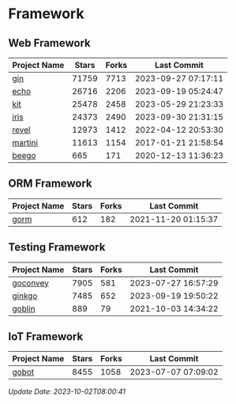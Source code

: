 # Framework

## Web Framework
| Project Name | Stars | Forks | Last Commit |
| ------------ | ----- | ----- | ----------- |
| [gin](https://github.com/gin-gonic/gin) | 71759 | 7713 | 2023-09-27 07:17:11 |
| [echo](https://github.com/labstack/echo) | 26716 | 2206 | 2023-09-19 05:24:47 |
| [kit](https://github.com/go-kit/kit) | 25478 | 2458 | 2023-05-29 21:23:33 |
| [iris](https://github.com/kataras/iris) | 24373 | 2490 | 2023-09-30 21:31:15 |
| [revel](https://github.com/revel/revel) | 12973 | 1412 | 2022-04-12 20:53:30 |
| [martini](https://github.com/go-martini/martini) | 11613 | 1154 | 2017-01-21 21:58:54 |
| [beego](https://github.com/astaxie/beego) | 665 | 171 | 2020-12-13 11:36:23 |

## ORM Framework
| Project Name | Stars | Forks | Last Commit |
| ------------ | ----- | ----- | ----------- |
| [gorm](https://github.com/jinzhu/gorm) | 612 | 182 | 2021-11-20 01:15:37 |

## Testing Framework
| Project Name | Stars | Forks | Last Commit |
| ------------ | ----- | ----- | ----------- |
| [goconvey](https://github.com/smartystreets/goconvey) | 7905 | 581 | 2023-07-27 16:57:29 |
| [ginkgo](https://github.com/onsi/ginkgo) | 7485 | 652 | 2023-09-19 19:50:22 |
| [goblin](https://github.com/franela/goblin) | 889 | 79 | 2021-10-03 14:34:22 |

## IoT Framework
| Project Name | Stars | Forks | Last Commit |
| ------------ | ----- | ----- | ----------- |
| [gobot](https://github.com/hybridgroup/gobot) | 8455 | 1058 | 2023-07-07 07:09:02 |

*Update Date: 2023-10-02T08:00:41*